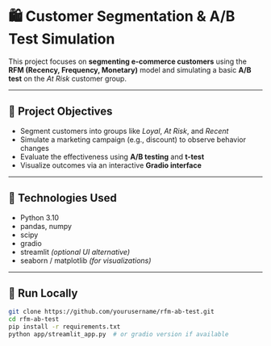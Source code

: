 # 🛍️ Customer Segmentation & A/B Test Simulation

This project focuses on **segmenting e-commerce customers** using the **RFM (Recency, Frequency, Monetary)** model and simulating a basic **A/B test** on the *At Risk* customer group.

---

## 🎯 Project Objectives

- Segment customers into groups like *Loyal*, *At Risk*, and *Recent*
- Simulate a marketing campaign (e.g., discount) to observe behavior changes
- Evaluate the effectiveness using **A/B testing** and **t-test**
- Visualize outcomes via an interactive **Gradio interface**

---

## 🧰 Technologies Used

- Python 3.10  
- pandas, numpy  
- scipy  
- gradio  
- streamlit *(optional UI alternative)*  
- seaborn / matplotlib *(for visualizations)*

---

## 🚀 Run Locally

```bash
git clone https://github.com/yourusername/rfm-ab-test.git
cd rfm-ab-test
pip install -r requirements.txt
python app/streamlit_app.py  # or gradio version if available

